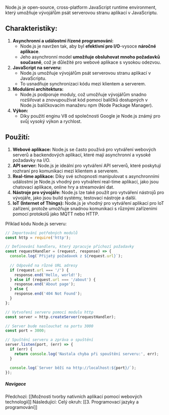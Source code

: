 Node.js je open-source, cross-platform JavaScript runtime environment, který umožňuje vývojářům psát serverovou stranu aplikací v JavaScriptu.

## Charakteristiky:
1. **Asynchronní a událostmi řízené programování:** 
	- Node.js je navržen tak, aby byl **efektivní pro I/O**-vysoce **náročné aplikace**. 
	- Jeho asynchronní model **umožňuje obsluhovat mnoho požadavků současně**, což je důležité pro webové aplikace s vysokou odezvou.
2. **JavaScript na serveru:** 
	- Node.js umožňuje vývojářům psát serverovou stranu aplikací v JavaScriptu. 
	- To usnadňuje synchronizaci kódu mezi klientem a serverem.
3. **Modulární architektura:** 
	- Node.js podporuje moduly, což umožňuje vývojářům snadno rozšiřovat a znovupoužívat kód pomocí balíčků dostupných v Node.js balíčkovacím manažeru npm (Node Package Manager).
4. **Výkon:** 
	- Díky použití enginu V8 od společnosti Google je Node.js známý pro svůj vysoký výkon a rychlost.

## Použití:
1. **Webové aplikace:** Node.js se často používá pro vytváření webových serverů a backendových aplikací, které mají asynchronní a vysoké požadavky na I/O.
2. **API server:** Node.js je ideální pro vytváření API serverů, které poskytují rozhraní pro komunikaci mezi klientem a serverem.
3. **Real-time aplikace:** Díky své schopnosti manipulovat s asynchronními událostmi je Node.js vhodný pro vytváření real-time aplikací, jako jsou chatovací aplikace, online hry a streamování dat.
4. **Nástroje pro vývojáře:** Node.js lze také použít pro vytváření nástrojů pro vývojáře, jako jsou build systémy, testovací nástroje a další.
5. **IoT (Internet of Things):** Node.js je vhodný pro vytváření aplikací pro IoT zařízení, protože umožňuje snadnou komunikaci s různými zařízeními pomocí protokolů jako MQTT nebo HTTP.

Příklad kódu Node.js serveru:
```Node.js
// Importování potřebných modulů
const http = require('http');

// Definování handleru, který zpracuje příchozí požadavky
const requestHandler = (request, response) => {
  console.log(`Přijatý požadavek z ${request.url}`);
  
  // Odpověď na různé URL adresy
  if (request.url === '/') {
    response.end('Hello, world!');
  } else if (request.url === '/about') {
    response.end('About page');
  } else {
    response.end('404 Not Found');
  }
};

// Vytvoření serveru pomocí modulu http
const server = http.createServer(requestHandler);

// Server bude naslouchat na portu 3000
const port = 3000;

// Spuštění serveru a zpráva o spuštění
server.listen(port, (err) => {
  if (err) {
    return console.log('Nastala chyba při spouštění serveru:', err);
  }

  console.log(`Server běží na http://localhost:${port}/`);
});
```

##### Navigace
Předchozí:  [[Možnosti tvorby nativních aplikací pomocí webových technologií]]
Následující:
Celý okruh: [[3. Programovací jazyky a programování]]